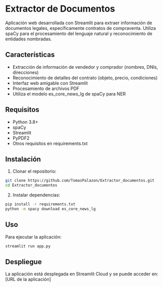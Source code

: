 # Extractor de Documentos

Aplicación web desarrollada con Streamlit para extraer información de documentos legales, específicamente contratos de compraventa. Utiliza spaCy para el procesamiento del lenguaje natural y reconocimiento de entidades nombradas.

## Características

- Extracción de información de vendedor y comprador (nombres, DNIs, direcciones)
- Reconocimiento de detalles del contrato (objeto, precio, condiciones)
- Interfaz web amigable con Streamlit
- Procesamiento de archivos PDF
- Utiliza el modelo es_core_news_lg de spaCy para NER

## Requisitos

- Python 3.8+
- spaCy
- Streamlit
- PyPDF2
- Otros requisitos en requirements.txt

## Instalación

1. Clonar el repositorio:
```bash
git clone https://github.com/TomasPalazon/Extractor_documentos.git
cd Extractor_documentos
```

2. Instalar dependencias:
```bash
pip install -r requirements.txt
python -m spacy download es_core_news_lg
```

## Uso

Para ejecutar la aplicación:
```bash
streamlit run app.py
```

## Despliegue

La aplicación está desplegada en Streamlit Cloud y se puede acceder en: [URL de la aplicación]
